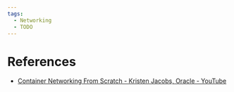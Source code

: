 ```yaml
---
tags:
  - Networking
  - TODO
---
```


# References

- [Container Networking From Scratch - Kristen Jacobs, Oracle - YouTube](https://youtu.be/6v_BDHIgOY8?si=lhXqUPtUmgpLZyos)
